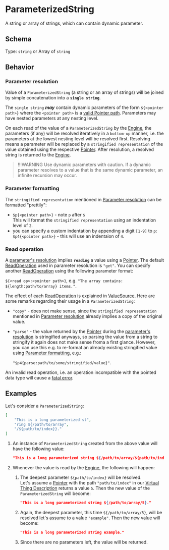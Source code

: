 # ParameterizedString
A string or array of strings, which can contain dynamic parameter.

## Schema
Type: `string` or Array of `string`


## Behavior

### Parameter resolution
Value of a `ParameterizedString` (a string or an array of strings) will be joined by simple concatenation into a **`single string`**.  

The `single string` ***may*** contain dynamic parameters of the form `${<pointer path>}` where the `<pointer path>` is a [valid Pointer path][ptrpaths]. Parameters may have nested parameters at any nesting level.  

On each read of the value of a `ParameterizedString` by the [Engine], the parameters (if any) will be resolved iteratively in a `bottom-up` manner, i.e. the parameters at the lowest nesting level will be resolved first. Resolving means a parameter will be replaced by a `stringified representation` of the value obtained using the respective [Pointer]. After resolution, a resolved string is returned to the [Engine].

> !!!WARNING Use dynamic parameters with caution. If a dynamic parameter resolves to a value that is the same dynamic parameter, an infinite recursion may occur.

### Parameter formatting

The `stringified representation` mentioned in [Parameter resolution](#Parameter-resolution) can be formatted "prettily":
- `$p{<pointer path>}` - note `p` after `$`  
This will format the `stringified representation` using an indentation level of `2`.
- you can specify a custom indentation by appending a digit `[1-9]` to `p`:  
    `$p4{<pointer path>}` - this will use an indentaion of `4`.

### Read operation
A [parameter's resolution](#Parameter-resolution) implies **`reading`** a value using a [Pointer]. The default [ReadOperation] used in parameter resolution is `"get"`. You can specify another [ReadOperation] using the following parameter format:  

`${<read op>:<pointer path>}`, e.g. `"The array contains: ${length:path/to/array} items."`.  

The effect of each [ReadOperation] is explained in [ValueSource][ValueSourceReadOp]. Here are some remarks regarding their usage in a `ParameterizedString`:
- `"copy"` - does not make sense, since the `stringified representation` mentioned in [Parameter resolution](#Parameter-resolution) already implies a copy of the original value.
- `"parse"` - the value returned by the [Pointer] during the [parameter's resolution](#Parameter-resolution) is stringified anyways, so parsing the value from a string to stringify it again does not make sense froma a first glance. However, you can use this e.g. to re-format an already existing stringified value using [Parameter formatting](#Parameter-formatting), e.g.:  

    `"$p4{parse:path/to/some/stringified/value}"`.
    
An invalid read operation, i.e. an operation incompatible with the pointed data type will cause a [fatal error][fatal].

## Examples

Let's consider a `ParameterizedString`:

```JSON
[
    "This is a long parameterized st",
    "ring ${/path/to/array",
    "/${path/to/index}}."
]
```
1. An instance of `ParameterizedString` created from the above value will have the following value:

    ```JSON
    "This is a long parameterized string ${/path/to/array/${path/to/index}}."
    ```
2. Whenever the value is read by the [Engine], the following will happen:
    1. The deepest parameter `${path/to/index}` will be resolved.  
    Let's assume a [Pointer] with the path `"path/to/index"` in our [Virtual Thing Description][vtd] returns a value `5`. Then the new value of the `ParameterizedString` will become:

        ```JSON
        "This is a long parameterized string ${/path/to/array/5}."
        ```
    2. Again, the deepest parameter, this time `${/path/to/array/5}`, will be resolved let's assume to a value `"example"`. Then the new value will become:

        ```JSON
        "This is a long parameterized string example."
        ```
    3. Since there are no parameters left, the value will be returned.

[ValueSourceReadOp]: ValueSource.md#Read-operations
[ReadOperation]: Enums.md#ReadOperation
[Pointer]: Pointer.md
[ptrpaths]: Pointer.md#valid-paths
[Engine]: ../Definitions.md#virtual-thing-engine-and-engine
[vtd]: ../Definitions.md#Virtual-Thing-Description
[fatal]: ../LogsAndErrors.md#Fatal-Errors